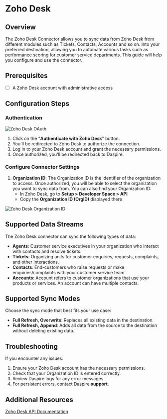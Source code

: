 # Zoho Desk

## **Overview**

The Zoho Desk Connector allows you to sync data from Zoho Desk from different modules such as Tickets, Contacts, Accounts and so on. Into your preferred destination, allowing you to automate various tasks such as performance scoring for customer service departments. This guide will help you configure and use the connector.

## **Prerequisites**

- [ ] A Zoho Desk account with administrative access

## **Configuration Steps**

### **Authentication**

![Zoho Desk OAuth](/assets/images/zohodesk-oauth.jpeg)

1. Click on the "**Authenticate with Zoho Desk**" button.
2. You'll be redirected to Zoho Desk to authorize the connection.
3. Log in to your Zoho Desk account and grant the necessary permissions.
4. Once authorized, you'll be redirected back to Daspire.

### **Configure Connector Settings**

1. **Organization ID**: The Organization ID is the identifier of the organization to access. Once authorized, you will be able to select the organization you want to sync data from. You can also find your Organization ID:
   - In Zoho Desk, go to **Setup > Developer Space > API**
   - Copy the **Organization ID (OrgID)** displayed there

![Zoho Desk Organization ID](/assets/images/zohodesk-org-id.png)


## **Supported Data Streams**

The Zoho Desk connector can sync the following types of data:

- **Agents**: Customer service executives in your organization who interact with contacts and resolve tickets.
- **Tickets**: Organizing units for customer enquiries, requests, complaints, and other interactions.
- **Contacts**: End-customers who raise requests or make enquiries/complaints with your customer service team.
- **Accounts**: Account refers to customer organizations that use your products or services. An account can have multiple contacts.

## **Supported Sync Modes**

Choose the sync mode that best fits your use case:

- **Full Refresh, Overwrite**: Replaces all existing data in the destination.
- **Full Refresh, Append**: Adds all data from the source to the destination without deleting existing data.

## **Troubleshooting**

If you encounter any issues:

1. Ensure your Zoho Desk account has the necessary permissions.
2. Check that your Organization ID is entered correctly.
3. Review Daspire logs for any error messages.
4. For persistent errors, contact Daspire **support**.

## **Additional Resources**

[Zoho Desk API Documentation](https://desk.zoho.com/DeskAPIDocument#Introduction)
